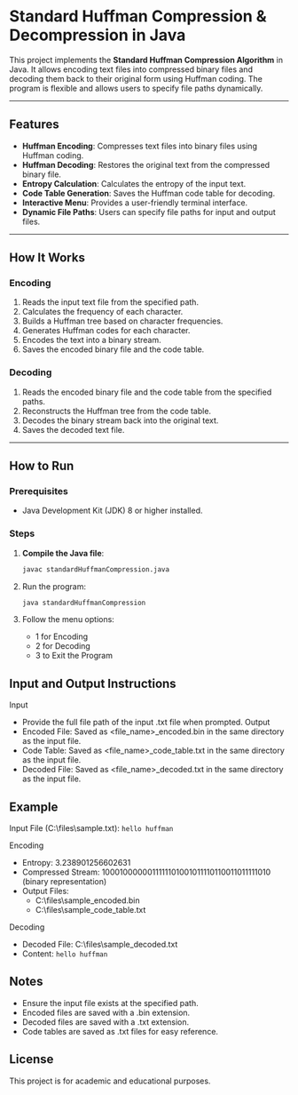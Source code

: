 # Standard Huffman Compression & Decompression in Java

This project implements the **Standard Huffman Compression Algorithm** in Java. It allows encoding text files into compressed binary files and decoding them back to their original form using Huffman coding. The program is flexible and allows users to specify file paths dynamically.

---

## Features

- **Huffman Encoding**: Compresses text files into binary files using Huffman coding.
- **Huffman Decoding**: Restores the original text from the compressed binary file.
- **Entropy Calculation**: Calculates the entropy of the input text.
- **Code Table Generation**: Saves the Huffman code table for decoding.
- **Interactive Menu**: Provides a user-friendly terminal interface.
- **Dynamic File Paths**: Users can specify file paths for input and output files.

---

## How It Works

### Encoding
1. Reads the input text file from the specified path.
2. Calculates the frequency of each character.
3. Builds a Huffman tree based on character frequencies.
4. Generates Huffman codes for each character.
5. Encodes the text into a binary stream.
6. Saves the encoded binary file and the code table.

### Decoding
1. Reads the encoded binary file and the code table from the specified paths.
2. Reconstructs the Huffman tree from the code table.
3. Decodes the binary stream back into the original text.
4. Saves the decoded text file.

---

## How to Run

### Prerequisites
- Java Development Kit (JDK) 8 or higher installed.

### Steps
1. **Compile the Java file**:
   ```bash
   javac standardHuffmanCompression.java

2. Run the program:
   ```bash
   java standardHuffmanCompression
   ```

3. Follow the menu options:
   - 1 for Encoding
   - 2 for Decoding
   - 3 to Exit the Program

## Input and Output Instructions
Input
- Provide the full file path of the input .txt file when prompted.
Output
- Encoded File: Saved as <file_name>_encoded.bin in the same directory as the input file.
- Code Table: Saved as <file_name>_code_table.txt in the same directory as the input file.
- Decoded File: Saved as <file_name>_decoded.txt in the same directory as the input file.

## Example
Input File (C:\files\sample.txt):
```hello huffman```

Encoding
- Entropy: 3.238901256602631
- Compressed Stream: 1000100000011111101001011110110011011111010 (binary representation)
- Output Files:
   - C:\files\sample_encoded.bin
   - C:\files\sample_code_table.txt

Decoding
- Decoded File: C:\files\sample_decoded.txt
- Content: ```hello huffman```


## Notes
- Ensure the input file exists at the specified path.
- Encoded files are saved with a .bin extension.
- Decoded files are saved with a .txt extension.
- Code tables are saved as .txt files for easy reference.

## License
This project is for academic and educational purposes.
